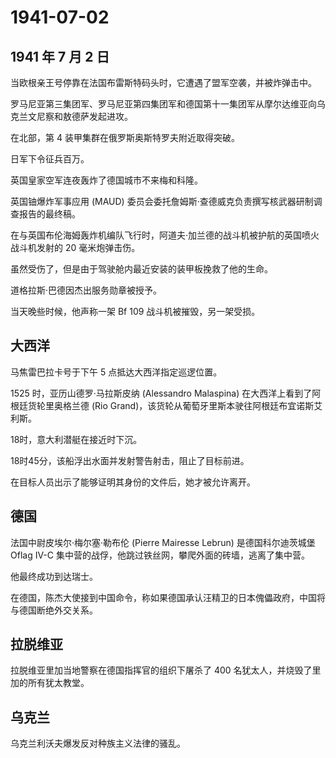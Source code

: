 # 1941-07-02

## 1941 年 7 月 2 日

当欧根亲王号停靠在法国布雷斯特码头时，它遭遇了盟军空袭，并被炸弹击中。

罗马尼亚第三集团军、罗马尼亚第四集团军和德国第十一集团军从摩尔达维亚向乌克兰文尼察和敖德萨发起进攻。

在北部，第 4 装甲集群在俄罗斯奥斯特罗夫附近取得突破。

日军下令征兵百万。

英国皇家空军连夜轰炸了德国城市不来梅和科隆。

英国铀爆炸军事应用 (MAUD)
委员会委托詹姆斯·查德威克负责撰写核武器研制调查报告的最终稿。

在与英国布伦海姆轰炸机编队飞行时，阿道夫·加兰德的战斗机被护航的英国喷火战斗机发射的
20 毫米炮弹击伤。

虽然受伤了，但是由于驾驶舱内最近安装的装甲板挽救了他的生命。

道格拉斯·巴德因杰出服务勋章被授予。

当天晚些时候，他声称一架 Bf 109 战斗机被摧毁，另一架受损。

## 大西洋

马焦雷巴拉卡号于下午 5 点抵达大西洋指定巡逻位置。

1525 时，亚历山德罗·马拉斯皮纳 (Alessandro Malaspina)
在大西洋上看到了阿根廷货轮里奥格兰德 (Rio
Grand)，该货轮从葡萄牙里斯本驶往阿根廷布宜诺斯艾利斯。

18时，意大利潜艇在接近时下沉。

18时45分，该船浮出水面并发射警告射击，阻止了目标前进。

在目标人员出示了能够证明其身份的文件后，她才被允许离开。

## 德国

法国中尉皮埃尔·梅尔塞·勒布伦 (Pierre Mairesse Lebrun) 是德国科尔迪茨城堡
Oflag IV-C 集中营的战俘，他跳过铁丝网，攀爬外面的砖墙，逃离了集中营。

他最终成功到达瑞士。

在德国，陈杰大使接到中国命令，称如果德国承认汪精卫的日本傀儡政府，中国将与德国断绝外交关系。

## 拉脱维亚

拉脱维亚里加当地警察在德国指挥官的组织下屠杀了 400
名犹太人，并烧毁了里加的所有犹太教堂。

## 乌克兰

乌克兰利沃夫爆发反对种族主义法律的骚乱。

